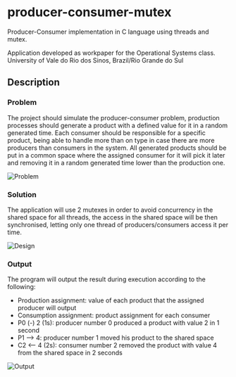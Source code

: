 # producer-consumer-mutex

Producer-Consumer implementation in C language using threads and mutex.

Application developed as workpaper for the Operational Systems class.
University of Vale do Rio dos Sinos, Brazil/Rio Grande do Sul

## Description

### Problem
The project should simulate the producer-consumer problem, production processes should generate a product with a defined value for it in a random generated time. Each consumer should be responsible for a specific product, being able to handle more than on type in case there are more producers than consumers in the system. All generated products should be put in a common space where the assigned consumer for it will pick it later and removing it in a random generated time lower than the production one.

![Problem](./docs/diagrams/problem.PNG)

### Solution
The application will use 2 mutexes in order to avoid concurrency in the shared space for all threads, the access in the shared space will be then synchronised, letting only one thread of producers/consumers access it per time.

![Design](./docs/diagrams/design.PNG)

### Output
The program will output the result during execution according to the following:
  * Production assignment: value of each product that the assigned producer will output
  * Consumption assignment: product assignment for each consumer
  * P0 (-) 2 (1s): producer number 0 produced a product with value 2 in 1 second
  * P1 --> 4: producer number 1 moved his product to the shared space
  * C2 <-- 4 (2s): consumer number 2 removed the product with value 4 from the shared space in 2 seconds

![Output](./docs/diagrams/output.PNG)

